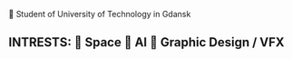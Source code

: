 📖 Student of University of Technology in Gdansk

INTRESTS:
🚀 Space
🧠 AI
🎨 Graphic Design / VFX
--------------
